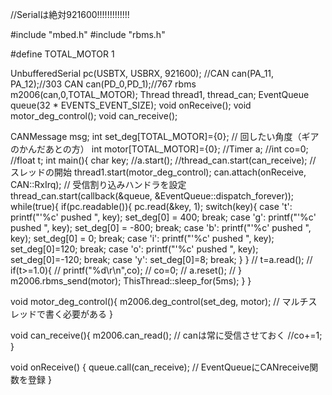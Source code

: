 //Serialは絶対921600!!!!!!!!!!!!!

#include "mbed.h"
#include "rbms.h" 

#define TOTAL_MOTOR 1

UnbufferedSerial pc(USBTX, USBRX, 921600);
//CAN can(PA_11, PA_12);//303
CAN can(PD_0,PD_1);//767
rbms m2006(can,0,TOTAL_MOTOR);
Thread thread1, thread_can;
EventQueue queue(32 * EVENTS_EVENT_SIZE);
void onReceive();
void motor_deg_control(); 
void can_receive();

CANMessage msg;
int set_deg[TOTAL_MOTOR]={0}; // 回したい角度（ギアのかんだあとの方）
int motor[TOTAL_MOTOR]={0};
//Timer a;
//int co=0;
//float t;
int main(){
    char key;
    //a.start();
    //thread_can.start(can_receive); // スレッドの開始 
    thread1.start(motor_deg_control);
    can.attach(onReceive, CAN::RxIrq); // 受信割り込みハンドラを設定
    thread_can.start(callback(&queue, &EventQueue::dispatch_forever));
    while(true){
        if(pc.readable()){
            pc.read(&key, 1);
            switch(key){
                case 't':
                    printf("'%c' pushed  ", key);
                    set_deg[0] =  400;
                    break;
                case 'g':
                    printf("'%c' pushed  ", key);
                    set_deg[0] =  -800;
                    break;
                case 'b':
                    printf("'%c' pushed  ", key);
                    set_deg[0] = 0;
                    break;
                case 'i':
                    printf("'%c' pushed  ", key);
                    set_deg[0]=120;
                    break;
                case 'o':
                    printf("'%c' pushed  ", key);
                    set_deg[0]=-120;
                    break;
                case 'y':
                    set_deg[0]=8;
                    break;
            }
        }
        // t=a.read();
        // if(t>=1.0){
        // printf("%d\r\n",co);
        // co=0;
        // a.reset();
        // }
        m2006.rbms_send(motor);
        ThisThread::sleep_for(5ms);
    }
}

void motor_deg_control(){
    m2006.deg_control(set_deg, motor); // マルチスレッドで書く必要がある
}

void can_receive(){
    m2006.can_read(); // canは常に受信させておく
    //co+=1;
}

void onReceive() {
    queue.call(can_receive); // EventQueueにCANreceive関数を登録
}
